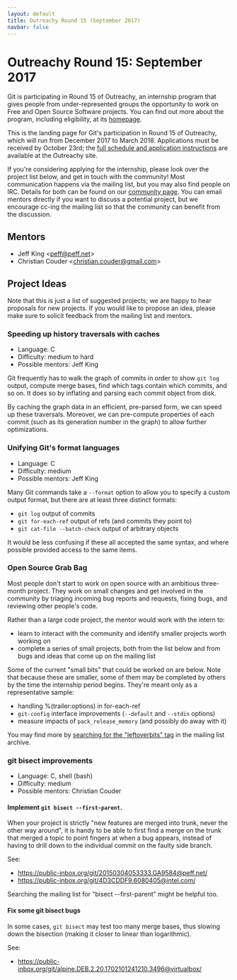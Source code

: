```yaml
---
layout: default
title: Outreachy Round 15 (September 2017)
navbar: false
---
```


# Outreachy Round 15: September 2017

Git is participating in Round 15 of Outreachy, an internship program
that gives people from under-represented groups the opportunity to work
on Free and Open Source Software projects. You can find out more about
the program, including eligibility, at its
[homepage](https://www.outreachy.org/).

This is the landing page for Git's participation in Round 15 of
Outreachy, which will run from December 2017 to March 2018. Applications
must be received by October 23rd; the [full schedule and application
instructions](https://www.outreachy.org/apply/) are available at the
Outreachy site.

If you're considering applying for the internship, please look over the
project list below, and get in touch with the community! Most
communication happens via the mailing list, but you may also find people
on IRC. Details for both can be found on our [community
page](http://git-scm.com/community). You can email mentors directly if
you want to discuss a potential project, but we encourage cc-ing the
mailing list so that the community can benefit from the discussion.

## Mentors

 - Jeff King &lt;<peff@peff.net>&gt;
 - Christian Couder &lt;<christian.couder@gmail.com>&gt;

## Project Ideas

Note that this is just a list of suggested projects; we are happy to
hear proposals for new projects. If you would like to propose an idea,
please make sure to solicit feedback from the mailing list and mentors.

### Speeding up history traversals with caches

 - Language: C
 - Difficulty: medium to hard
 - Possible mentors: Jeff King

Git frequently has to walk the graph of commits in order to show `git
log` output, compute merge bases, find which tags contain which commits,
and so on. It does so by inflating and parsing each commit object from
disk.

By caching the graph data in an efficient, pre-parsed form, we can speed
up these traversals. Moreover, we can pre-compute properties of each
commit (such as its generation number in the graph) to allow further
optimizations.

### Unifying Git's format languages

 - Language: C
 - Difficulty: medium
 - Possible mentors: Jeff King

Many Git commands take a `--format` option to allow you to specify a
custom output format, but there are at least three distinct formats:

  - `git log` output of commits
  - `git for-each-ref` output of refs (and commits they point to)
  - `git cat-file --batch-check` output of arbitrary objects

It would be less confusing if these all accepted the same syntax, and
where possible provided access to the same items.

### Open Source Grab Bag

Most people don't start to work on open source with an ambitious
three-month project. They work on small changes and get involved in the
community by triaging incoming bug reports and requests, fixing bugs,
and reviewing other people's code.

Rather than a large code project, the mentor would work with the intern
to:

  - learn to interact with the community and identify smaller projects
    worth working on
  - complete a series of small projects, both from the list below and
    from bugs and ideas that come up on the mailing list

Some of the current "small bits" that could be worked on are below. Note
that because these are smaller, some of them may be completed by others
by the time the internship period begins. They're meant only as a
representative sample:

  - handling %(trailer:options) in for-each-ref
  - `git-config` interface improvements (`--default` and `--stdin` options)
  - measure impacts of `pack_release_memory` (and possibly do away with it)

You may find more by [searching for the "leftoverbits" tag](https://public-inbox.org/git/?q=leftoverbits) in the mailing list archive.

### git bisect improvements

 - Language: C, shell (bash)
 - Difficulty: medium
 - Possible mentors: Christian Couder

#### Implement `git bisect --first-parent`.

When your project is strictly "new features are merged into trunk,
never the other way around", it is handy to be able to first find
a merge on the trunk that merged a topic to point fingers at when
a bug appears, instead of having to drill down to the individual
commit on the faulty side branch.

See:

  - <https://public-inbox.org/git/20150304053333.GA9584@peff.net/>
  - <https://public-inbox.org/git/4D3CDDF9.6080405@intel.com/>

Searching the mailing list for "bisect \-\-first-parent" might be
helpful too.

#### Fix some git bisect bugs

In some cases, `git bisect` may test too many merge bases, thus
slowing down the bisection (making it closer to linear than
logarithmic).

See:

  - <https://public-inbox.org/git/alpine.DEB.2.20.1702101241210.3496@virtualbox/>

